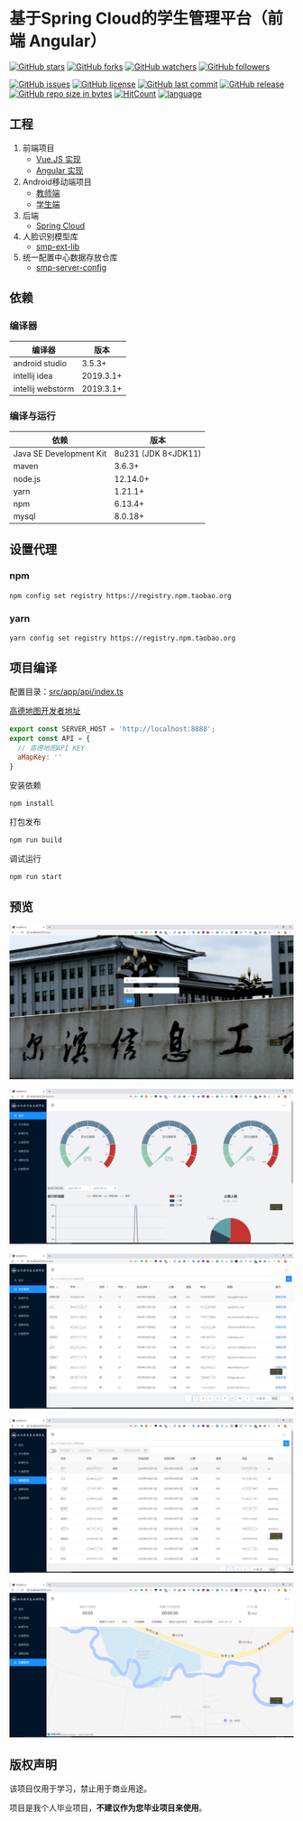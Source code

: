 # 基于Spring Cloud的学生管理平台（前端 Angular）

[![GitHub stars](https://img.shields.io/github/stars/itning/smp-client-angular.svg?style=social&label=Stars)](https://github.com/itning/smp-client-angular/stargazers)
[![GitHub forks](https://img.shields.io/github/forks/itning/smp-client-angular.svg?style=social&label=Fork)](https://github.com/itning/smp-client-angular/network/members)
[![GitHub watchers](https://img.shields.io/github/watchers/itning/smp-client-angular.svg?style=social&label=Watch)](https://github.com/itning/smp-client-angular/watchers)
[![GitHub followers](https://img.shields.io/github/followers/itning.svg?style=social&label=Follow)](https://github.com/itning?tab=followers)

[![GitHub issues](https://img.shields.io/github/issues/itning/smp-client-angular.svg)](https://github.com/itning/smp-client-angular/issues)
[![GitHub license](https://img.shields.io/github/license/itning/smp-client-angular.svg)](https://github.com/itning/smp-client-angular/blob/master/LICENSE)
[![GitHub last commit](https://img.shields.io/github/last-commit/itning/smp-client-angular.svg)](https://github.com/itning/smp-client-angular/commits)
[![GitHub release](https://img.shields.io/github/release/itning/smp-client-angular.svg)](https://github.com/itning/smp-client-angular/releases)
[![GitHub repo size in bytes](https://img.shields.io/github/repo-size/itning/smp-client-angular.svg)](https://github.com/itning/smp-client-angular)
[![HitCount](http://hits.dwyl.io/itning/smp-client-angular.svg)](http://hits.dwyl.io/itning/smp-client-angular)
[![language](https://img.shields.io/badge/language-Vue.JS-green.svg)](https://github.com/itning/smp-client-angular)

## 工程

1. 前端项目
   - [Vue.JS 实现](https://github.com/itning/smp-client)
   - [Angular 实现](https://github.com/itning/smp-client-angular)
2. Android移动端项目
   - [教师端](https://github.com/itning/smp-android-teacher)
   - [学生端](https://github.com/itning/smp-android)
3. 后端
   - [Spring Cloud](https://github.com/itning/smp-server)
4. 人脸识别模型库
   - [smp-ext-lib](https://gitee.com/itning/smp-ext-lib)
5. 统一配置中心数据存放仓库
   - [smp-server-config](https://gitee.com/itning/smp-server-config)

## 依赖

### 编译器

| 编译器            | 版本      |
| ----------------- | --------- |
| android studio    | 3.5.3+    |
| intellij idea     | 2019.3.1+ |
| intellij webstorm | 2019.3.1+ |

### 编译与运行

| 依赖                    | 版本                |
| ----------------------- | ------------------- |
| Java SE Development Kit | 8u231 (JDK 8<JDK11) |
| maven                   | 3.6.3+              |
| node.js                 | 12.14.0+            |
| yarn                    | 1.21.1+             |
| npm                     | 6.13.4+             |
| mysql                   | 8.0.18+             |

## 设置代理

### npm

```shell
npm config set registry https://registry.npm.taobao.org
```

### yarn

```shell
yarn config set registry https://registry.npm.taobao.org
```

## 项目编译

配置目录：[src/app/api/index.ts](https://github.com/itning/smp-client-angular/blob/master/src/app/api/index.ts#L1)

[高德地图开发者地址](https://lbs.amap.com/)

```js
export const SERVER_HOST = 'http://localhost:8888';
export const API = {
  // 高德地图API KEY
  aMapKey: ''
}
```

安装依赖

```bash
npm install
```

打包发布

```bash
npm run build
```

调试运行

```bash
npm run start
```

## 预览

![login](https://raw.githubusercontent.com/itning/smp-client-angular/master/pic/login.png)

![first](https://raw.githubusercontent.com/itning/smp-client-angular/master/pic/first.png)

![student](https://raw.githubusercontent.com/itning/smp-client-angular/master/pic/student.png)

![leave](https://raw.githubusercontent.com/itning/smp-client-angular/master/pic/leave.png)

![room](https://raw.githubusercontent.com/itning/smp-client-angular/master/pic/room.png)

## 版权声明

该项目仅用于学习，禁止用于商业用途。

项目是我个人毕业项目，**不建议作为您毕业项目来使用**。
